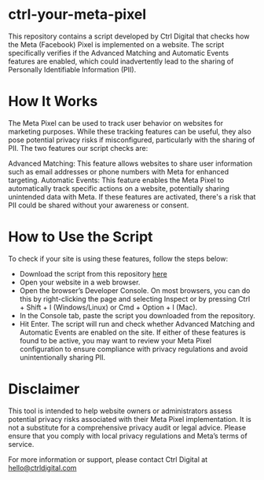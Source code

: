# ctrl-your-meta-pixel
This repository contains a script developed by Ctrl Digital that checks how the Meta (Facebook) Pixel is implemented on a website. The script specifically verifies if the Advanced Matching and Automatic Events features are enabled, which could inadvertently lead to the sharing of Personally Identifiable Information (PII).

# How It Works
The Meta Pixel can be used to track user behavior on websites for marketing purposes. While these tracking features can be useful, they also pose potential privacy risks if misconfigured, particularly with the sharing of PII. The two features our script checks are:

Advanced Matching: This feature allows websites to share user information such as email addresses or phone numbers with Meta for enhanced targeting.
Automatic Events: This feature enables the Meta Pixel to automatically track specific actions on a website, potentially sharing unintended data with Meta.
If these features are activated, there's a risk that PII could be shared without your awareness or consent.

# How to Use the Script
To check if your site is using these features, follow the steps below:

- Download the script from this repository [here](paste-this-script-in-console)
- Open your website in a web browser.
- Open the browser’s Developer Console. On most browsers, you can do this by right-clicking the page and selecting Inspect or by pressing Ctrl + Shift + I (Windows/Linux) or Cmd + Option + I (Mac).
- In the Console tab, paste the script you downloaded from the repository.
- Hit Enter.
The script will run and check whether Advanced Matching and Automatic Events are enabled on the site. If either of these features is found to be active, you may want to review your Meta Pixel configuration to ensure compliance with privacy regulations and avoid unintentionally sharing PII.

# Disclaimer
This tool is intended to help website owners or administrators assess potential privacy risks associated with their Meta Pixel implementation. It is not a substitute for a comprehensive privacy audit or legal advice. Please ensure that you comply with local privacy regulations and Meta’s terms of service.

For more information or support, please contact Ctrl Digital at hello@ctrldigital.com
